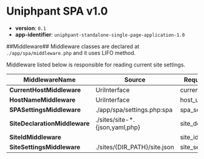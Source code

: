 # Uniphpant SPA v1.0
* **version**: 	`0.1`
* **app-identifier**: `uniphpant-standalone-single-page-application-1.0`

##Middleware##
Middleware classes are declared at `./app/spa/middleware.php` and it uses LIFO method.

Middleware listed below is responsible for reading current site settings.

|MiddlewareName               |Source                         |Request Attr    |                     |Cache                            |Description|
|-----------------------------|-------------------------------|----------------|---------------------|---------------------------------|-----------|
|**CurrentHostMiddleware**    |UriInterface                   |current_host    |host\{:port}         |NA                               |
|**HostNameMiddleware**       |UriInterface                   |host_url        |schema://host\{:port}|NA                               |
|**SPASettingsMiddleware**    |./app/spa/settings.php:spa     |spa_settings    |                     |NA                               |
|**SiteDeclarationMiddleware**|./sites/site-*.\{json,yaml,php}|site_declaration|                     |./var/cache/sites.php            |Find by current_host
|**SiteIdMiddleware**         |                               |site_id         |                     |NA                               |
|**SiteSettingsMiddleware**   |./sites/{DIR_PATH}/site.json   |site_settings   |                     |./sites/\{DP}/var/cache/site.php |
